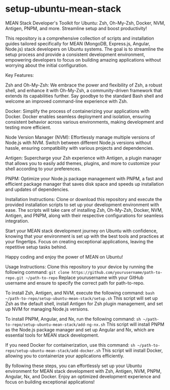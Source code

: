 # setup-ubuntu-mean-stack
MEAN Stack Developer's Toolkit for Ubuntu: Zsh, Oh-My-Zsh, Docker, NVM, Antigen, PNPM, and more. Streamline setup and boost productivity!


This repository is a comprehensive collection of scripts and installation guides tailored specifically for MEAN (MongoDB, Express.js, Angular, Node.js) stack developers on Ubuntu systems. The goal is to streamline the setup process and provide a consistent development environment, empowering developers to focus on building amazing applications without worrying about the initial configuration.

Key Features:

Zsh and Oh-My-Zsh: We embrace the power and flexibility of Zsh, a robust shell, and enhance it with Oh-My-Zsh, a community-driven framework that extends its capabilities further. Say goodbye to the standard Bash shell and welcome an improved command-line experience with Zsh.

Docker: Simplify the process of containerizing your applications with Docker. Docker enables seamless deployment and isolation, ensuring consistent behavior across various environments, making development and testing more efficient.

Node Version Manager (NVM): Effortlessly manage multiple versions of Node.js with NVM. Switch between different Node.js versions without hassle, ensuring compatibility with various projects and dependencies.

Antigen: Supercharge your Zsh experience with Antigen, a plugin manager that allows you to easily add themes, plugins, and more to customize your shell according to your preferences.

PNPM: Optimize your Node.js package management with PNPM, a fast and efficient package manager that saves disk space and speeds up installation and updates of dependencies.

Installation Instructions:
Clone or download this repository and execute the provided installation scripts to set up your development environment with ease. The scripts will take care of installing Zsh, Oh-My-Zsh, Docker, NVM, Antigen, and PNPM, along with their respective configurations for seamless integration.

Start your MEAN stack development journey on Ubuntu with confidence, knowing that your environment is set up with the best tools and practices at your fingertips. Focus on creating exceptional applications, leaving the repetitive setup tasks behind.

Happy coding and enjoy the power of MEAN on Ubuntu!

Usage Instructions:
Clone this repository to your device by running the following command:
`git clone https://github.com/yourusername/path-to-repo.git ~/path-to-repo`
Replace yourusername with your GitHub username and ensure to specify the correct path for path-to-repo.

To install Zsh, Antigen, and NVM, execute the following command:
`bash ~/path-to-repo/setup-ubuntu-mean-stack/setup.sh`
This script will set up Zsh as the default shell, install Antigen for Zsh plugin management, and set up NVM for managing Node.js versions.

To install PNPM, Angular, and Nx, run the following command:
`sh ~/path-to-repo/setup-ubuntu-mean-stack/add-ng-nx.sh`
This script will install PNPM as the Node.js package manager and set up Angular and Nx, which are essential tools for MEAN stack development.

If you need Docker for containerization, use this command:
`sh ~/path-to-repo/setup-ubuntu-mean-stack/add-docker.sh`
This script will install Docker, allowing you to containerize your applications efficiently.

By following these steps, you can effortlessly set up your Ubuntu environment for MEAN stack development with Zsh, Antigen, NVM, PNPM, Angular, Nx, and Docker. Enjoy an optimized development experience and focus on building exceptional applications!
